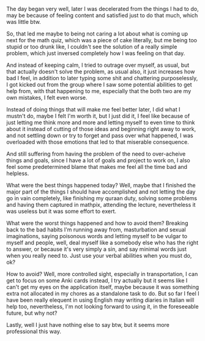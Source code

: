 The day began very well, later I was decelerated from the things I had to do, may be because of feeling content and satisfied just to do that much, which was little btw.

So, that led me maybe to being not caring a lot about what is coming up next for the math quiz, which was a piece of cake literally, but me being too stupid or too drunk like, I couldn't see the solution of a really simple problem, which just inversed completely how I was feeling on that day.

And instead of keeping calm, I tried to outrage over myself, as usual, but that actually doesn't solve the problem, as usual also, it just increases how bad I feel, in addition to later typing some shit and chattering purposelessly, I got kicked out from the group where I saw some potential abilities to get help from, with that happening to me, especially that the both two are my own mistakes, I felt even worse.

Instead of doing things that will make me feel better later, I did what I mustn't do, maybe I felt I'm worth it, but I just did it, I feel like because of just letting me think more and more and letting myself to even time to think about it instead of cutting of those ideas and beginning right away to work, and not settling down or try to forget and pass over what happened, I was overloaded with those emotions that led to that miserable consequence.

And still suffering from having the problem of the need to over-acheive things and goals, since I have a lot of goals and project to work on, I also feel some predetermined blame that makes me feel all the time bad and helpless.

What were the best things happened today?
Well, maybe that I finished the major part of the things I should have accomplished and not letting the day go in vain completely, like finishing my quraan duty, solving some problems and having them captured in mathpix, attending the lecture, nevertheless it was useless but it was some effort to exert.

What were the worst things happened and how to avoid them?
Breaking back to the bad habits I'm running away from, masturbation and sexual imaginations, saying poisonous words and letting myself to be vulgar to myself and people, well, deal myself like a somebody else who has the right to answer, or because it's very simply a sin, and say minimal words just when you really need to. Just use your verbal abilities when you must do, ok?

How to avoid?
Well, more controlled sight, especially in transportation, I can get to focus on some Anki cards instead, I try actually but it seems like I can't get my eyes on the application itself, maybe because it was something extra not allocated in my chores as a standalone task to do. But so far I feel I have been really elequent in using English may writing diaries in Italian will help too, nevertheless, I'm not looking forward to using it, in the foreseeable future, but why not?

Lastly, well I just have nothing else to say btw, but it seems more professional this way.